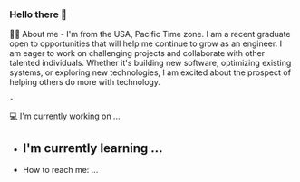 ### Hello there 👋

👨‍🦲 About me
    -
   I'm from the USA, Pacific Time zone. I am a recent graduate open to opportunities that will help me continue to grow as an engineer. I am eager to work on challenging projects and collaborate with other talented individuals. Whether it's building new software, optimizing existing systems, or exploring new technologies, I am excited about the prospect of helping others do more with technology. 

    - 
💻 I'm currently working on ...
   
 - I'm currently learning ...
   - 
 - How to reach me: ...

